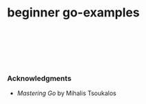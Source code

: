 # beginner go-examples

<br><br><br><br><br>

### Acknowledgments

* _Mastering Go_ by Mihalis Tsoukalos
